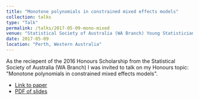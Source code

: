 ```yaml
---
title: "Monotone polynomials in constrained mixed effects models"
collection: talks
type: "Talk"
permalink: /talks/2017-05-09-mono-mixed
venue: "Statistical Society of Australia (WA Branch) Young Statistician Meeting, University of Western Australia"
date: 2017-05-09
location: "Perth, Western Australia"
---
```


As the reciepent of the 2016 Honours Scholarship from the Statistical Society of Australia (WA Branch) I was invited to talk on my Honours topic: "Monotone polynomials in constrained mixed effects models". 

* [Link to paper](https://bonstats.github.io/publication/2018-mixed-effects-constrained-polynomials)
* [PDF of slides](https://bonstats.github.io/files/talk_2017_may_ssa_wa_honours.pdf)
